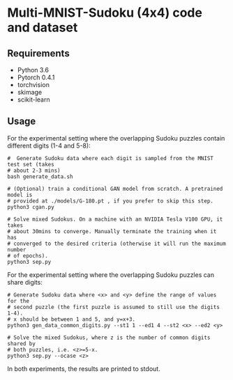 # Multi-MNIST-Sudoku (4x4) code and dataset

## Requirements

- Python 3.6
- Pytorch 0.4.1
- torchvision 
- skimage
- scikit-learn
 
## Usage

For the experimental setting where the overlapping Sudoku puzzles contain different digits (1-4 and 5-8):

```
#  Generate Sudoku data where each digit is sampled from the MNIST test set (takes 
# about 2-3 mins)
bash generate_data.sh

# (Optional) train a conditional GAN model from scratch. A pretrained model is 
# provided at ./models/G-180.pt , if you prefer to skip this step.
python3 cgan.py

# Solve mixed Sudokus. On a machine with an NVIDIA Tesla V100 GPU, it takes 
# about 30mins to converge. Manually terminate the training when it has 
# converged to the desired criteria (otherwise it will run the maximum number 
# of epochs).
python3 sep.py
```

For the experimental setting where the overlapping Sudoku puzzles can share digits:

```
# Generate Sudoku data where <x> and <y> define the range of values for the 
# second puzzle (the first puzzle is assumed to still use the digits 1-4). 
# x should be between 1 and 5, and y=x+3.
python3 gen_data_common_digits.py --st1 1 --ed1 4 --st2 <x> --ed2 <y>

# Solve the mixed Sudokus, where z is the number of common digits shared by 
# both puzzles, i.e. <z>=5-x.
python3 sep.py --ocase <z>
```

In both experiments, the results are printed to stdout.

